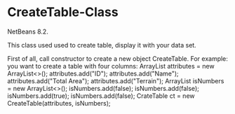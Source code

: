# CreateTable-Class
NetBeans 8.2.

This class used used to create table, display it with your data set.

First of all, call constructor to create a new object CreateTable.
For example: you want to create a table with four columns: 
    ArrayList<String> attributes = new ArrayList<>();
    attributes.add("ID");
    attributes.add("Name");
    attributes.add("Total Area");
    attributes.add("Terrain");
    ArrayList<Boolean> isNumbers = new ArrayList<>();
    isNumbers.add(false);
    isNumbers.add(false);
    isNumbers.add(true);
    isNumbers.add(false);
    CrateTable ct = new CreateTable(attributes, isNumbers);
